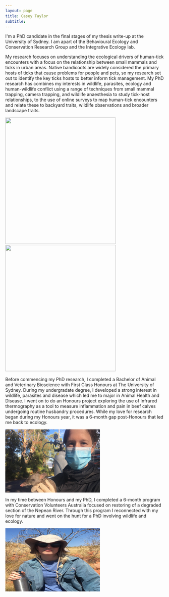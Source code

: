 ```yaml
---
layout: page
title: Casey Taylor
subtitle:
---
```


I'm a PhD candidate in the final stages of my thesis write-up at the University of Sydney. I am apart of the Behavioural Ecology and Conservation Research Group and the Integrative Ecology lab. 

My research focuses on understanding the ecological drivers of human-tick encounters with a focus on the relationship between small mammals and ticks in urban areas. Native bandicoots are widely considered the primary hosts of ticks that cause problems for people and pets, so my research set out to identify the key ticks hosts to better inform tick management.
My PhD research has combines my interests in wildlife, parasites, ecology and human-wildlife conflict using a range of techniques from small mammal trapping, camera trapping, and wildlife anaesthesia to study tick-host relationships, to the use of online surveys to map human-tick encounters and relate these to backyard traits, wildlife observations and broader landscape traits.

<img src="/images/Me_possum-01.png" width="350" height="400" align="centre"> <img src="/images/CT_camtrapping.png" width="350" height="400" align="centre"> 
 

Before commencing my PhD research, I completed a Bachelor of Animal and Veterinary Bioscience with First Class Honours at The University of Sydney. During my undergradate degree, I developed a strong interest in wildlife, parasites and disease which led me to major in Animal Health and Disease. I went on to do an Honours project exploring the use of Infrared thermography as a tool to measure inflammation and pain in beef calves undergoing routine husbandry procedures. While my love for research began during my Honours year, it was a 6-month gap post-Honours that led me back to ecology.

 <img src="/images/COVID-holding-bandicoot.JPG" width="300" height="200" align ="center">

In my time between Honours and my PhD, I completed a 6-month program with Conservation Volunteers Australia focused on restoring of a degraded section of the Nepean River. Through this program I reconnected with my love for nature and went on the hunt for a PhD involving wildlife and ecology.

 <img src="/images/Me_NT-01.png" width="300" height="200" align ="center">

